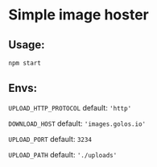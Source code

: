 # Simple image hoster

## Usage:
```bash
npm start
```

## Envs:
`UPLOAD_HTTP_PROTOCOL` default: `'http'`

`DOWNLOAD_HOST` default: `'images.golos.io'`

`UPLOAD_PORT` default: `3234`

`UPLOAD_PATH` default: `'./uploads'`
